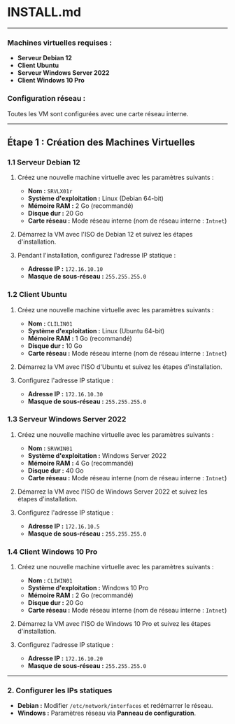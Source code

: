 # INSTALL.md
---
### Machines virtuelles requises :
- **Serveur Debian 12**
- **Client Ubuntu**
- **Serveur Windows Server 2022**
- **Client Windows 10 Pro**

### Configuration réseau :
Toutes les VM sont configurées avec une carte réseau interne.

---

## Étape 1 : Création des Machines Virtuelles

### 1.1 Serveur Debian 12

1. Créez une nouvelle machine virtuelle avec les paramètres suivants :
   - **Nom :** `SRVLX01r`
   - **Système d'exploitation :** Linux (Debian 64-bit)
   - **Mémoire RAM :** 2 Go (recommandé)
   - **Disque dur :** 20 Go
   - **Carte réseau :** Mode réseau interne (nom de réseau interne : `Intnet`)

2. Démarrez la VM avec l'ISO de Debian 12 et suivez les étapes d'installation.

3. Pendant l'installation, configurez l'adresse IP statique :
   - **Adresse IP :** `172.16.10.10`
   - **Masque de sous-réseau :** `255.255.255.0`

### 1.2 Client Ubuntu

1. Créez une nouvelle machine virtuelle avec les paramètres suivants :
   - **Nom :** `CLILIN01`
   - **Système d'exploitation :** Linux (Ubuntu 64-bit)
   - **Mémoire RAM :** 1 Go (recommandé)
   - **Disque dur :** 10 Go
   - **Carte réseau :** Mode réseau interne (nom de réseau interne : `Intnet`)

2. Démarrez la VM avec l'ISO d'Ubuntu et suivez les étapes d'installation.

3. Configurez l'adresse IP statique :
   - **Adresse IP :** `172.16.10.30`
   - **Masque de sous-réseau :** `255.255.255.0`


### 1.3 Serveur Windows Server 2022

1. Créez une nouvelle machine virtuelle avec les paramètres suivants :
   - **Nom :** `SRVWIN01`
   - **Système d'exploitation :** Windows Server 2022
   - **Mémoire RAM :** 4 Go (recommandé)
   - **Disque dur :** 40 Go
   - **Carte réseau :** Mode réseau interne (nom de réseau interne : `Intnet`)

2. Démarrez la VM avec l'ISO de Windows Server 2022 et suivez les étapes d'installation.

3. Configurez l'adresse IP statique :
   - **Adresse IP :** `172.16.10.5`
   - **Masque de sous-réseau :** `255.255.255.0`


### 1.4 Client Windows 10 Pro

1. Créez une nouvelle machine virtuelle avec les paramètres suivants :
   - **Nom :** `CLIWIN01`
   - **Système d'exploitation :** Windows 10 Pro
   - **Mémoire RAM :** 2 Go (recommandé)
   - **Disque dur :** 20 Go
   - **Carte réseau :** Mode réseau interne (nom de réseau interne : `Intnet`)

2. Démarrez la VM avec l'ISO de Windows 10 Pro et suivez les étapes d'installation.

3. Configurez l'adresse IP statique :
   - **Adresse IP :** `172.16.10.20`
   - **Masque de sous-réseau :** `255.255.255.0`


---

### 2. Configurer les IPs statiques

- **Debian :** Modifier `/etc/network/interfaces` et redémarrer le réseau.
- **Windows :** Paramètres réseau via **Panneau de configuration**.



